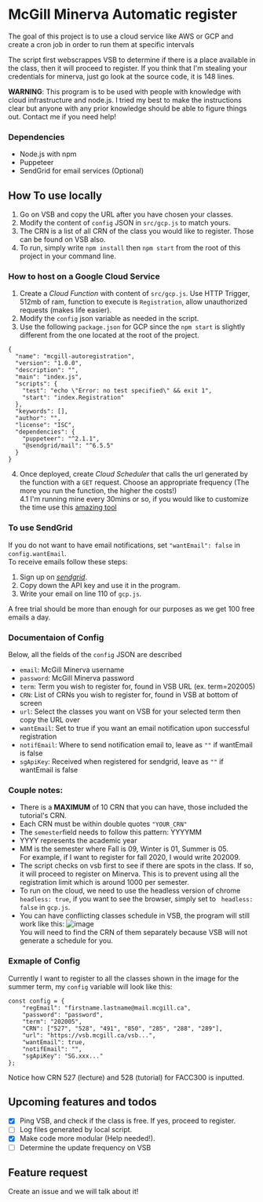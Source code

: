# McGill Minerva Automatic register
The goal of this project is to use a cloud service like AWS or GCP and create a cron job in order to run them at specific intervals

The script first webscrappes VSB to determine if there is a place available in the class, then it will proceed to register. If you think that I'm stealing your credentials for minerva, just go look at the source code, it is 148 lines. 

**WARNING**: This program is to be used with people with knowledge with cloud infrastructure and node.js. I tried my best to make the instructions clear but anyone with any prior knowledge should be able to figure things out. Contact me if you need help!
### Dependencies
* Node.js with npm
* Puppeteer
* SendGrid for email services (Optional)

## How To use locally
1. Go on VSB and copy the URL after you have chosen your classes.
2. Modify the content of `config` JSON in `src/gcp.js` to match yours. 
4. The CRN is a list of all CRN of the class you would like to register. Those can be found on VSB also.
4. To run, simply write `npm install` then `npm start` from the root of this project in your command line.


### How to host on a Google Cloud Service
1. Create a _Cloud Function_ with content of `src/gcp.js`. Use HTTP Trigger, 512mb of ram, function to execute is `Registration`, allow unauthorized requests (makes life easier).
2. Modify the `config` json variable as needed in the script.
3. Use the following `package.json` for GCP since the `npm start` is slightly different from the one located at the root of the project.
```
{
  "name": "mcgill-autoregistration",
  "version": "1.0.0",
  "description": "",
  "main": "index.js",
  "scripts": {
    "test": "echo \"Error: no test specified\" && exit 1",
    "start": "index.Registration"
  },
  "keywords": [],
  "author": "",
  "license": "ISC",
  "dependencies": {
    "puppeteer": "^2.1.1",
    "@sendgrid/mail": "^6.5.5"
  }
}
```
4. Once deployed, create _Cloud Scheduler_ that calls the url generated by the function with a `GET` request. Choose an appropriate frequency (The more you run the function, the higher the costs!)\
4.1 I'm running mine every 30mins or so, if you would like to customize the time use this [amazing tool](https://crontab.guru/)

### To use SendGrid
If you do not want to have email notifications, set `"wantEmail": false` in `config.wantEmail`.\
To receive emails follow these steps:
1. Sign up on [_sendgrid_](https://sendgrid.com/).
2. Copy down the API key and use it in the program.
3. Write your email on line 110 of `gcp.js`.

A free trial should be more than enough for our purposes as we get 100 free emails a day.

### Documentaion of Config
Below, all the fields of the `config` JSON are described
* `email`: McGill Minerva username
* `password`: McGill Minerva password
* `term`: Term you wish to register for, found in VSB URL (ex. term=202005)
* `CRN`: List of CRNs you wish to register for, found in VSB at bottom of screen
* `url`: Select the classes you want on VSB for your selected term then copy the URL over
* `wantEmail`: Set to true if you want an email notification upon successful registration
* `notifEmail`: Where to send notification email to, leave as `""` if wantEmail is false
* `sgApiKey`: Received when registered for sendgrid, leave as `""` if wantEmail is false

### Couple notes:
* There is a **MAXIMUM** of 10 CRN that you can have, those included the tutorial's CRN.
* Each CRN must be within double quotes `"YOUR_CRN"`
* The `semester`field needs to follow this pattern: YYYYMM
* YYYY represents the academic year
* MM is the semester where Fall is 09, Winter is 01, Summer is 05.\
For example, if I want to register for fall 2020, I would write 202009.
* The script checks on vsb first to see if there are spots in the class. If so, it will proceed to register on Minerva. 
This is to prevent using all the registration limit which is around 1000 per semester.
* To run on the cloud, we need to use the headless version of chrome ` headless: true`, if you want to see the browser,
simply set to ` headless: false` in `gcp.js`. 
* You can have conflicting classes schedule in VSB, the program will still work like this:
![image](https://user-images.githubusercontent.com/43629633/78501009-e05f6700-7727-11ea-91d5-e3f98ce7e77b.png)\
You will need to find the CRN of them separately because VSB will not generate a schedule for you.


### Exmaple of Config
Currently I want to register to all the classes shown in the image for the summer term, my `config` variable will look like this:

```
const config = {
    "regEmail": "firstname.lastname@mail.mcgill.ca",
    "password": "password",
    "term": "202005",
    "CRN": ["527", "528", "491", "850", "285", "288", "289"],
    "url": "https://vsb.mcgill.ca/vsb...",
    "wantEmail": true,
    "notifEmail": "",
    "sgApiKey": "SG.xxx..."
};
```
Notice how CRN 527 (lecture) and 528 (tutorial) for FACC300 is inputted.

## Upcoming features and todos
- [x] Ping VSB, and check if the class is free. If yes, proceed to register. 
- [ ] Log files generated by local script.
- [x] Make code more modular (Help needed!). 
- [ ] Determine the update frequency on VSB

## Feature request 
Create an issue and we will talk about it!
